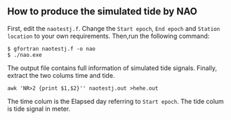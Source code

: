 ## How to produce the simulated tide by NAO

First, edit the `naotestj.f`. Change the `Start epoch`, `End epoch` and `Station location` to your own requirements.
Then,run the following command:
```
$ gfortran naotestj.f -o nao
$ ./nao.exe
```

The output file contains full information of simulated tide signals.
Finally, extract the two colums time and tide.
```
awk 'NR>2 {print $1,$2}'' naotestj.out >hehe.out
```

The time colum  is the Elapsed day referring to `Start epoch`. The tide colum is tide signal in meter.